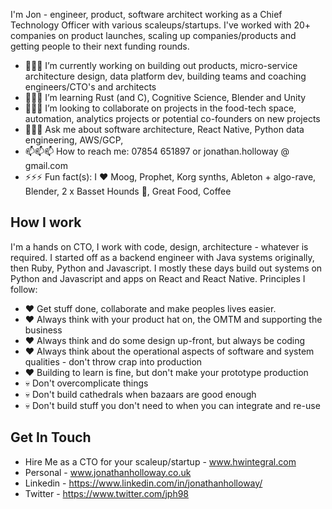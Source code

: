 I'm Jon - engineer, product, software architect working as a Chief Technology Officer with various scaleups/startups.  I've worked with 20+ companies on product launches, scaling up companies/products and getting people to their next funding rounds.

- 🔭🔭🔭 I’m currently working on building out products, micro-service architecture design, data platform dev, building teams and coaching engineers/CTO's and architects
- 🌱🌱🌱 I’m learning Rust (and C), Cognitive Science, Blender and Unity
- 👯👯👯 I’m looking to collaborate on projects in the food-tech space, automation, analytics projects or potential co-founders on new projects
- 💬💬💬 Ask me about software architecture, React Native, Python data engineering, AWS/GCP, 
- 📫📫📫 How to reach me: 07854 651897 or jonathan.holloway @ gmail.com
- ⚡⚡⚡ Fun fact(s): I ❤️ Moog, Prophet, Korg synths, Ableton + algo-rave, Blender, 2 x Basset Hounds 🐶, Great Food, Coffee

## How I work

I'm a hands on CTO, I work with code, design, architecture - whatever is required.  I started off as a backend engineer with Java systems originally, then Ruby, Python and Javascript.  I mostly these days build out systems on Python and Javascript and apps on React and React Native.  Principles I follow:

- ❤️ Get stuff done, collaborate and make peoples lives easier.
- ❤️ Always think with your product hat on, the OMTM and supporting the business
- ❤️ Always think and do some design up-front, but always be coding
- ❤️ Always think about the operational aspects of software and system qualities - don't throw crap into production
- ❤️ Building to learn is fine, but don't make your prototype production
- 💀 Don't overcomplicate things
- 💀 Don't build cathedrals when bazaars are good enough
- 💀 Don't build stuff you don't need to when you can integrate and re-use

## Get In Touch

* Hire Me as a CTO for your scaleup/startup - www.hwintegral.com
* Personal - www.jonathanholloway.co.uk
* Linkedin - https://www.linkedin.com/in/jonathanholloway/
* Twitter - https://www.twitter.com/jph98
